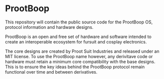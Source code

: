 # ProotBoop
This repository will contain the public source code for the ProotBoop OS, protocol information and hardware designs.

ProotBoop is an open and free set of hardware and software intended to create an interoperable ecosystem for fursuit and cosplay electronics.

The core designs are created by Proot Suit Industries and released under an MIT license. To use the ProotBoop name however, any derivitave code or hardware must retain a minimum core compatibility with the base designs. This is to ensure the key ideas behind the ProotBoop protocol remain functional over time and between derivatives.
